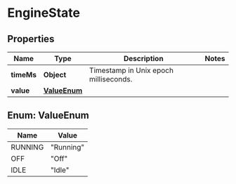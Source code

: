 
# EngineState

## Properties
Name | Type | Description | Notes
------------ | ------------- | ------------- | -------------
**timeMs** | **Object** | Timestamp in Unix epoch milliseconds. | 
**value** | [**ValueEnum**](#ValueEnum) |  | 


<a name="ValueEnum"></a>
## Enum: ValueEnum
Name | Value
---- | -----
RUNNING | &quot;Running&quot;
OFF | &quot;Off&quot;
IDLE | &quot;Idle&quot;



